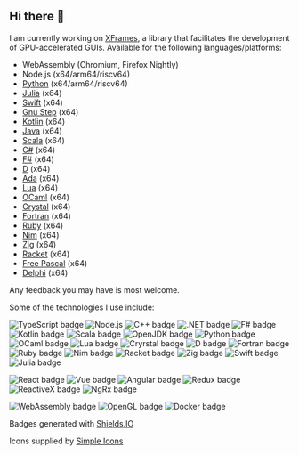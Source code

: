 ## Hi there 👋

I am currently working on [XFrames](https://github.com/xframes-project/xframes), a library that facilitates the development of GPU-accelerated GUIs. Available for the following languages/platforms:

- WebAssembly (Chromium, Firefox Nightly)
- Node.js (x64/arm64/riscv64)
- [Python](https://github.com/xframes-project/xframes-python) (x64/arm64/riscv64)
- [Julia](https://github.com/xframes-project/xframes-julia) (x64)
- [Swift](https://github.com/xframes-project/xframes-swift) (x64)
- [Gnu Step](https://github.com/xframes-project/xframes-gnustep-objective-c) (x64)
- [Kotlin](https://github.com/xframes-project/xframes-kotlin) (x64)
- [Java](https://github.com/xframes-project/xframes-java) (x64)
- [Scala](https://github.com/xframes-project/xframes-scala) (x64)
- [C#](https://github.com/xframes-project/xframes-csharp) (x64)
- [F#](https://github.com/xframes-project/xframes-fsharp) (x64)
- [D](https://github.com/xframes-project/xframes-dlang) (x64)
- [Ada](https://github.com/xframes-project/xframes-ada) (x64)
- [Lua](https://github.com/xframes-project/xframes-lua) (x64)
- [OCaml](https://github.com/xframes-project/xframes-ada) (x64)
- [Crystal](https://github.com/xframes-project/xframes-crystal) (x64)
- [Fortran](https://github.com/xframes-project/xframes-fortran) (x64)
- [Ruby](https://github.com/xframes-project/xframes-ruby) (x64)
- [Nim](https://github.com/xframes-project/xframes-nim) (x64)
- [Zig](https://github.com/xframes-project/xframes-zig) (x64)
- [Racket](https://github.com/xframes-project/xframes-racket) (x64)
- [Free Pascal](https://github.com/xframes-project/xframes-freepascal) (x64)
- [Delphi](https://github.com/xframes-project/xframes-delphi) (x64)

Any feedback you may have is most welcome.

Some of the technologies I use include:

![TypeScript badge](https://img.shields.io/badge/-TypeScript-3178c6?logo=typescript&logoColor=white&logoSize=25)
![Node.js](https://img.shields.io/badge/-Node.js-80BD02?logo=nodedotjs&logoColor=black)
![C++ badge](https://img.shields.io/badge/-C++-0180CD?logo=cplusplus&logoColor=white&logoSize=25)
![.NET badge](https://img.shields.io/badge/-.NET-512BD4?logo=dotnet&logoColor=white&logoSize=25)
![F# badge](https://img.shields.io/badge/-F%23-378BBA?logo=fsharp&logoColor=white)
![Kotlin badge](https://img.shields.io/badge/-Kotlin-B521E8?logo=kotlin&logoColor=white&logoSize=25)
![Scala badge](https://img.shields.io/badge/-Scala-E02023?logo=scala&logoColor=white&logoSize=25)
![OpenJDK badge](https://img.shields.io/badge/-Java-056378?logo=openjdk&logoColor=black)
![Python badge](https://img.shields.io/badge/-Python-FEC007?logo=python&logoColor=0176BC&logoSize=25)
![OCaml badge](https://img.shields.io/badge/-OCaml-EC6813?logo=ocaml&logoColor=484444&logoSize=25)
![Lua badge](https://img.shields.io/badge/-Lua-2C2D72?logo=lua&logoColor=FFFFFF&logoSize=25)
![Cryrstal badge](https://img.shields.io/badge/-Crystal-000000?logo=crystal&logoColor=FFFFFF&logoSize=25)
![D badge](https://img.shields.io/badge/-Dlang-B03931?logo=d&logoColor=FFFFFF&logoSize=25)
![Fortran badge](https://img.shields.io/badge/-Fortran-734F96?logo=fortran&logoColor=FFFFFF&logoSize=25)
![Ruby badge](https://img.shields.io/badge/-Ruby-CC342D?logo=ruby&logoColor=FFFFFF&logoSize=25)
![Nim badge](https://img.shields.io/badge/-Nim-1e202a?logo=nim&logoColor=FFE953&logoSize=25)
![Racket badge](https://img.shields.io/badge/-Racket-9F1D20?logo=racket&logoColor=FFFFFF&logoSize=25)
![Zig badge](https://img.shields.io/badge/-Zig-000000?logo=zig&logoColor=F7A41D&logoSize=25)
![Swift badge](https://img.shields.io/badge/-Swift-F05138?logo=swift&logoColor=FFFFFF&logoSize=25)
![Julia badge](https://img.shields.io/badge/-Julia-9558B2?logo=julia&logoColor=FFFFFF&logoSize=25)


![React badge](https://img.shields.io/badge/-ReactJs-61DAFB?logo=react&logoColor=black&logoWidth=25)
![Vue badge](https://img.shields.io/badge/-Vue.js-35495E?logo=vuedotjs&logoColor=41B883)
![Angular badge](https://img.shields.io/badge/-Angular-C64638?logo=vuedotjs&logoColor=white)
![Redux badge](https://img.shields.io/badge/-Redux-764ABC?logo=redux&logoColor=white)
![ReactiveX badge](https://img.shields.io/badge/-ReactiveX-E60090?logo=reactivex&logoColor=white)
![NgRx badge](https://img.shields.io/badge/-NgRx-4C2075?logo=reactivex&logoColor=white)

![WebAssembly badge](https://img.shields.io/badge/-WebAssembly-654FF0?logo=webassembly&logoColor=white)
![OpenGL badge](https://img.shields.io/badge/-OpenGL-5487B2?logo=opengl&logoColor=white)
![Docker badge](https://img.shields.io/badge/-Docker-2597EE?logo=docker&logoColor=black)

Badges generated with [Shields.IO](https://shields.io/badges)

Icons supplied by [Simple Icons](https://simpleicons.org/)
